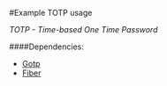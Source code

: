 #Example TOTP usage

_TOTP - Time-based One Time Password_

####Dependencies:

* [Gotp](https://github.com/xlzd/gotp)
* [Fiber](https://github.com/gofiber/fiber)